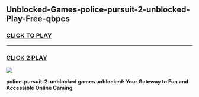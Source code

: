 
## Unblocked-Games-police-pursuit-2-unblocked-Play-Free-qbpcs
<h3>
<a href="https://premium76.site?title=police-pursuit-2-unblocked&ref=23A">CLICK TO PLAY</a></h3>
<hr>

<h3>
<a href="https://premium76.site?title=police-pursuit-2-unblocked&ref=23A">CLICK 2 PLAY</a>
  
</h3>

<a href="https://premium76.site?title=police-pursuit-2-unblocked&ref=23A"><img src="https://clearcache.store/games.png"></a>


**police-pursuit-2-unblocked games unblocked: Your Gateway to Fun and Accessible Online Gaming**

